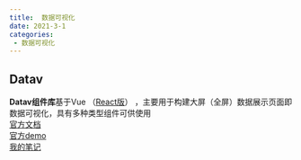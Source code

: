 ```yaml
---
title:  数据可视化
date: 2021-3-1
categories: 
 - 数据可视化
---
```

<Boxx type='tip' />

## Datav
**Datav组件库**基于Vue （[React版](http://datav-react.jiaminghi.com/guide/)） ，主要用于构建大屏（全屏）数据展示页面即数据可视化，具有多种类型组件可供使用    
[官方文档](http://datav.jiaminghi.com/guide/)   
[官方demo](http://datav-react.jiaminghi.com/demo/)  
[我的笔记](./datav)
